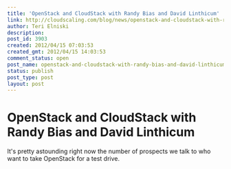 ```yaml
---
title: 'OpenStack and CloudStack with Randy Bias and David Linthicum'
link: http://cloudscaling.com/blog/news/openstack-and-cloudstack-with-randy-bias-and-david-linthicum/
author: Teri Elniski
description: 
post_id: 3903
created: 2012/04/15 07:03:53
created_gmt: 2012/04/15 14:03:53
comment_status: open
post_name: openstack-and-cloudstack-with-randy-bias-and-david-linthicum
status: publish
post_type: post
layout: post
---
```


# OpenStack and CloudStack with Randy Bias and David Linthicum

It's pretty astounding right now the number of prospects we talk to who want to take OpenStack for a test drive.